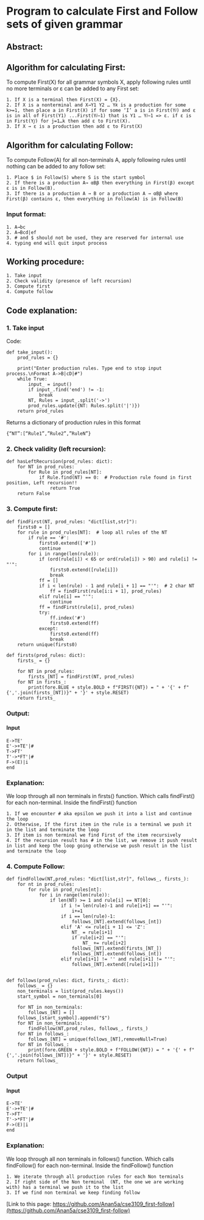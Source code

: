 # Program to calculate First and Follow sets of given grammar
## Abstract:

## Algorithm for calculating First:
To compute First(X) for all grammar symbols X, apply following rules until no more terminals or ɛ can be added to any First set:

    1. If X is a terminal then First(X) = {X}.
    2. If X is a nonterminal and X→Y1 Y2 … Y𝑘 is a production for some k>=1, then place a in First(X) if for some ‘I’ a is in First(Y𝑖) and ɛ is in all of First(Y1) ...First(Y𝑖−1) that is Y1 … Y𝑖−1 => ɛ. if ɛ is in First(Y𝑗) for j=1…k then add ɛ to First(X).
    3. If X → ɛ is a production then add ɛ to First(X)

## Algorithm for calculating Follow:
To compute Follow(A) for all non-terminals A, apply following rules until nothing can be added to any follow set:

    1. Place $ in Follow(S) where S is the start symbol
    2. If there is a production A→ αBβ then everything in First(β) except ɛ is in Follow(B).
    3. If there is a production A → B or a production A → αBβ where First(β) contains ɛ, then everything in Follow(A) is in Follow(B)

### Input format:
    1. A→bc
    2. A→Bcd|ef
    3. # and $ should not be used, they are reserved for internal use
    4. typing end will quit input process
## Working procedure:
    1. Take input
    2. Check validity (presence of left recursion)
    3. Compute first
    4. Compute follow
## Code explanation:
### 1. Take input
Code:
```
def take_input():
    prod_rules = {}

    print("Enter production rules. Type end to stop input process.\nFormat A->B|cD|#")
    while True:
        input_ = input()
        if input_.find('end') != -1:
            break
        NT, Rules = input_.split('->')
        prod_rules.update({NT: Rules.split('|')})
    return prod_rules
```
Returns a dictionary of production rules in this format

	{“NT”:[“Rule1”,”Rule2”,”RuleN”}
### 2. Check validity (left recursion):
```
def hasLeftRecursion(prod_rules: dict):
    for NT in prod_rules:
        for Rule in prod_rules[NT]:
            if Rule.find(NT) == 0:  # Production rule found in first position, Left recursion!!
                return True
    return False
```

### 3. Compute first:
```
def findFirst(NT, prod_rules: "dict[list,str]"):
    firsts0 = []
    for rule in prod_rules[NT]:  # loop all rules of the NT
        if rule == '#':
            firsts0.extend(['#'])
            continue
        for i in range(len(rule)):
            if (ord(rule[i]) < 65 or ord(rule[i]) > 90) and rule[i] != "'":
                firsts0.extend([rule[i]])
                break
            ff = []
            if i < len(rule) - 1 and rule[i + 1] == "'":  # 2 char NT
                ff = findFirst(rule[i:i + 1], prod_rules)
            elif rule[i] == "'":
                continue
            ff = findFirst(rule[i], prod_rules)
            try:
                ff.index('#')
                firsts0.extend(ff)
            except:
                firsts0.extend(ff)
                break
    return unique(firsts0)

def firsts(prod_rules: dict):
    firsts_ = {}

    for NT in prod_rules:
        firsts_[NT] = findFirst(NT, prod_rules)
    for NT in firsts_:
        print(fore.BLUE + style.BOLD + f"FIRST({NT}) = " + '{' + f"{','.join(firsts_[NT])}" + '}' + style.RESET)
    return firsts_
```
### Output:
#### Input
    E->TE'
    E'->+TE'|#
    T->FT'
    T'->*FT'|#
    F->(E)|i
    end

### Explanation:
We loop through all non terminals in firsts() function. Which calls findFirst() for each non-terminal.
Inside the findFirst() function 

    1. If we encounter # aka epsilon we push it into a list and continue the loop
    2. Otherwise, If the first item in the rule is a terminal we push it in the list and terminate the loop
    3. If item is non terminal we find First of the item recursively
    4. If the recursion result has # in the list, we remove it push result in list and keep the loop going otherwise we push result in the list and terminate the loop

### 4. Compute Follow:
```
def findFollow(NT,prod_rules: "dict[list,str]", follows_, firsts_):
    for nt in prod_rules:
        for rule in prod_rules[nt]:
            for i in range(len(rule)):
                if len(NT) >= 1 and rule[i] == NT[0]:
                    if i != len(rule)-1 and rule[i+1] == "'":
                        i+=1
                    if i == len(rule)-1:
                        follows_[NT].extend(follows_[nt])
                    elif 'A' <= rule[i + 1] <= 'Z':
                        NT_ = rule[i+1]
                        if rule[i+2] == "'":
                            NT_ += rule[i+2]
                        follows_[NT].extend(firsts_[NT_])
                        follows_[NT].extend(follows_[nt])
                    elif rule[i+1] != '' and rule[i+1] != "'":
                        follows_[NT].extend([rule[i+1]])


def follows(prod_rules: dict, firsts_: dict):
    follows_ = {}
    non_terminals = list(prod_rules.keys())
    start_symbol = non_terminals[0]

    for NT in non_terminals:
        follows_[NT] = []
    follows_[start_symbol].append("$")
    for NT in non_terminals:
        findFollow(NT,prod_rules, follows_, firsts_)
    for NT in follows_:
        follows_[NT] = unique(follows_[NT],removeNull=True)
    for NT in follows_:
        print(fore.GREEN + style.BOLD + f"FOLLOW({NT}) = " + '{' + f"{','.join(follows_[NT])}" + '}' + style.RESET)
    return follows_
```
### Output
#### Input
    E->TE'
    E'->+TE'|#
    T->FT'
    T'->*FT'|#
    F->(E)|i
    end
### Explanation:
We loop through all non terminals in follows() function. Which calls findFollow() for each non-terminal.
Inside the findFollow() function

    1. We iterate through all production rules for each Non terminals
    2. If right side of the Non terminal  (NT, the one we are working with) has a terminal we push it to the list
    3. If we find non terminal we keep finding follow
[Link to this page: https://github.com/Anan5a/cse3109_first-follow](https://github.com/Anan5a/cse3109_first-follow)